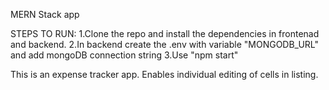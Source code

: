 MERN Stack app

STEPS TO RUN:
1.Clone the repo and install the dependencies in frontenad and backend.
2.In backend create the .env with variable "MONGODB_URL" and add mongoDB connection string
3.Use "npm start"

This is an expense tracker app.
Enables individual editing of cells in listing.
